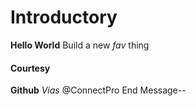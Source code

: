 <!DOCTYPE HTML>
<html>
<head>
<h1>Introductory</h1>
    </head>
<body>
<div>
<strong>Hello World</strong>
Build a new <em>fav</em> thing
    <h4>Courtesy</h4>
    <strong>Github</strong>
        <em>Vias</em>
@ConnectPro
End Message--
</div>
</body>
</html>
<!---
Lorriferr/Lorriferr is a ✨ special ✨ repository because its `README.md` (this file) appears on your GitHub profile.
You can click the Preview link to take a look at your changes.
--->
